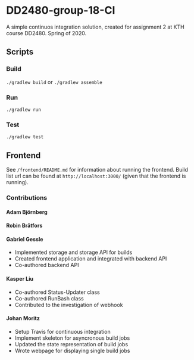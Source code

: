 # DD2480-group-18-CI
A simple continuos integration solution, created for assignment 2 at KTH course DD2480. Spring of 2020.

## Scripts
### Build
`./gradlew build` or `./gradlew assemble`

### Run 
`./gradlew run`

### Test
`./gradlew test`


## Frontend
See `/frontend/README.md` for information about running the frontend. 
Build list url can be found at `http://localhost:3000/` (given that the frontend is running).

### Contributions
#### Adam Björnberg


#### Robin Bråtfors

#### Gabriel Gessle
- Implemented storage and storage API for builds
- Created frontend application and integrated with backend API
- Co-authored backend API

#### Kasper Liu
- Co-authored Status-Updater class
- Co-authored RunBash class 
- Contributed to the investigation of webhook

#### Johan Moritz
- Setup Travis for continuous integration
- Implement skeleton for asyncronous build jobs
- Updated the state representation of build jobs
- Wrote webpage for displaying single build jobs